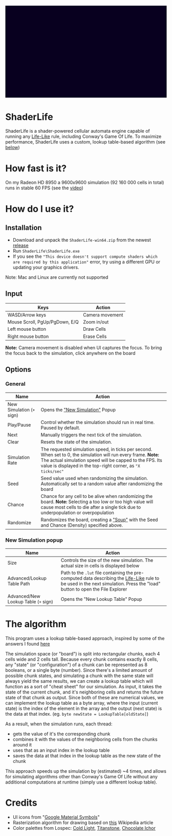 ![A GIF showcasing a Game Of Life simulation being edited while running](/Assets/Docs/Draw2.gif)

# ShaderLife
ShaderLife is a shader-powered cellular automata engine capable of running any [Life-Like](https://conwaylife.com/wiki/List_of_Life-like_rules) rule, including Conway's Game Of Life.
To maximize performance, ShaderLife uses a custom, lookup table-based algorithm (see [below](#the-algorithm))

# How fast is it?
On my Radeon HD 8950 a 9600x9600 simulation (92 160 000 cells in total) runs in stable 60 FPS
(see the [video](https://www.youtube.com/watch?v=Vzda0ISLrko))

# How do I use it?
## Installation
- Download and unpack the `ShaderLife-win64.zip` from the newest [release](https://github.com/KUNGERMOoN/ShaderLife/releases/latest)
- Run `ShaderLife\ShaderLife.exe`
- If you see the `"This device doesn't support compute shaders which are required by this application"` error, try using a different GPU or updating your graphics drivers.

Note: Mac and Linux are currently not supported

## Input
| Keys | Action |
| --- | --- |
| WASD/Arrow keys | Camera movement |
| Mouse Scroll, PgUp/PgDown, E/Q | Zoom in/out |
| Left mouse button | Draw Cells |
| Right mouse button | Erase Cells |

**Note:** Camera movement is disabled when UI captures the focus. To bring the focus back to the simulation, click anywhere on the board

## Options
### General
| Name       | Action                                                                     |
| ---------- | -------------------------------------------------------------------------- |
| New Simulation (`+` sign) | Opens the ["New Simulation"](#new-simulation-popup) Popup |
| Play/Pause | Control whether the simulation should run in real time. Paused by default. |
| Next       | Manually triggers the next tick of the simulation.                         |
| Clear      | Resets the state of the simulation.                                        |
| Simulation Rate | The requested simulation speed, in ticks per second. When set to 0, the simulation will run every frame. **Note:** The actual simulation speed will be capped to the FPS. Its value is displayed in the top-right corner, as `"X ticks/sec"` |
| Seed       | Seed value used when randomizing the simulation. Automatically set to a random value after randomizing the board |
| Chance     | Chance for any cell to be alive when randomizing the board. **Note:** Selecting a too low or too high value will cause most cells to die after a single tick due to underpopulation or overpopulation |
| Randomize  | Randomizes the board, creating a ["Soup"](https://conwaylife.com/wiki/Soup) with the Seed and Chance (Density) specified above. |

### New Simulation popup
| Name       | Action                                                                     |
| ---------- | -------------------------------------------------------------------------- |
| Size | Controls the size of the new simulation. The actual size in cells is displayed below |
| Advanced/Lookup Table Path | Path to the `.lut` file containing the pre-computed data describing the [Life-Like](https://conwaylife.com/wiki/List_of_Life-like_rules) rule to be used in the next simulation. Press the "load" button to open the File Explorer |
| Advanced/New Lookup Table (`+` sign) | Opens the "New Lookup Table" Popup |

# The algorithm
This program uses a lookup table-based approach, inspired by some of the answers I found [here](https://stackoverflow.com/questions/40485/optimizing-conways-game-of-life)

The simulation space (or "board") is split into rectangular chunks, each 4 cells wide and 2 cells tall. Because every chunk contains exactly 8 cells, any "state" (or "configuration") of a chunk can be represented as 8 booleans, or a single byte (number).
Since there's a limited amount of possible chunk states, and simulating a chunk with the same state will always yield the same results, we can create a lookup table which will function as a sort of "cheat sheet" for our simulation. As input, it takes the state of the current chunk, and it's neighboring cells and returns the future state of that chunk as output. Since both of these are numerical values, we can implement the lookup table as a byte array, where the input (current state) is the index of the element in the array and the output (next state) is the data at that index. (eg. `byte newState = LookupTable[oldState]`)

As a result, when the simulation runs, each thread:
- gets the value of it's the corresponding chunk
- combines it with the values of the neighboring cells from the chunks around it
- uses that as an input index in the lookup table
- saves the data at that index in the lookup table as the new state of the chunk

This approach speeds up the simulation by (estimated) ~4 times, and allows for simulating algorithms other than Conway's Game Of Life without any additional computations at runtime (simply use a different lookup table).

# Credits
- UI icons from "[Google Material Symbols](https://fonts.google.com/icons?icon.set=Material+Symbols&icon.style=Rounded&icon.query=close)"
- Rasterization algorithm for drawing based on [this](https://en.wikipedia.org/wiki/Bresenham%27s_line_algorithm#All_cases) Wikipedia article
- Color palettes from Lospec: [Cold Light](https://lospec.com/palette-list/cold-light), [Titanstone](https://lospec.com/palette-list/titanstone), [Chocolate Ichor](https://lospec.com/palette-list/chocolate-ichor)
